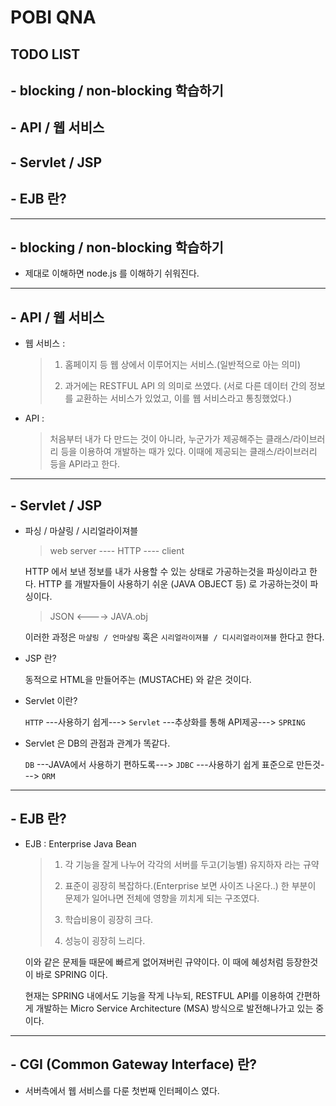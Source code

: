 # POBI QNA

## TODO LIST
## - blocking / non-blocking 학습하기
## - API / 웹 서비스
## - Servlet / JSP
## - EJB 란?

---
## - blocking / non-blocking 학습하기

- 제대로 이해하면 node.js 를 이해하기 쉬워진다.

---
## - API / 웹 서비스

- 웹 서비스 :

  > 1. 홈페이지 등 웹 상에서 이루어지는 서비스.(일반적으로 아는 의미)
  >
  > 2. 과거에는 RESTFUL API 의 의미로 쓰였다. (서로 다른 데이터 간의 정보를 교환하는
       서비스가 있었고, 이를 웹 서비스라고 통칭했었다.)

- API :

  > 처음부터 내가 다 만드는 것이 아니라, 누군가가 제공해주는 클래스/라이브러리 등을 이용하여
    개발하는 때가 있다. 이때에 제공되는 클래스/라이브러리 등을 API라고 한다.

---
## - Servlet / JSP

- 파싱 / 마샬링 / 시리얼라이져블

  > web server ---- HTTP ---- client

  HTTP 에서 보낸 정보를 내가 사용할 수 있는 상태로 가공하는것을 파싱이라고 한다.
  HTTP 를 개발자들이 사용하기 쉬운 (JAVA OBJECT 등) 로 가공하는것이 파싱이다.

  > JSON <----> JAVA.obj

  이러한 과정은 `마샬링 / 언마샬링` 혹은 `시리얼라이져블 / 디시리얼라이져블` 한다고 한다.

- JSP 란?

  동적으로 HTML을 만들어주는 (MUSTACHE) 와 같은 것이다.

- Servlet 이란?

  `HTTP` ---사용하기 쉽게---> `Servlet` ---추상화를 통해 API제공---> `SPRING`

- Servlet 은 DB의 관점과 관계가 똑같다.

  `DB` ---JAVA에서 사용하기 편하도록---> `JDBC` ---사용하기 쉽게 표준으로 만든것---> `ORM`


---
## - EJB 란?

- EJB : Enterprise Java Bean

  > 1. 각 기능을 잘게 나누어 각각의 서버를 두고(기능별) 유지하자 라는 규약
  >
  > 2. 표준이 굉장히 복잡하다.(Enterprise 보면 사이즈 나온다..) 한 부분이 문제가 일어나면 전체에 영향을 끼치게 되는 구조였다.
  >
  > 3. 학습비용이 굉장히 크다.
  >
  > 4. 성능이 굉장히 느리다.

  이와 같은 문제들 때문에 빠르게 없어져버린 규약이다. 이 때에 혜성처럼 등장한것이 바로 SPRING 이다.

  현재는 SPRING 내에서도 기능을 작게 나누되, RESTFUL API를 이용하여 간편하게 개발하는
  Micro Service Architecture (MSA) 방식으로 발전해나가고 있는 중이다.

---
## - CGI (Common Gateway Interface) 란?

- 서버측에서 웹 서비스를 다룬 첫번째 인터페이스 였다.

